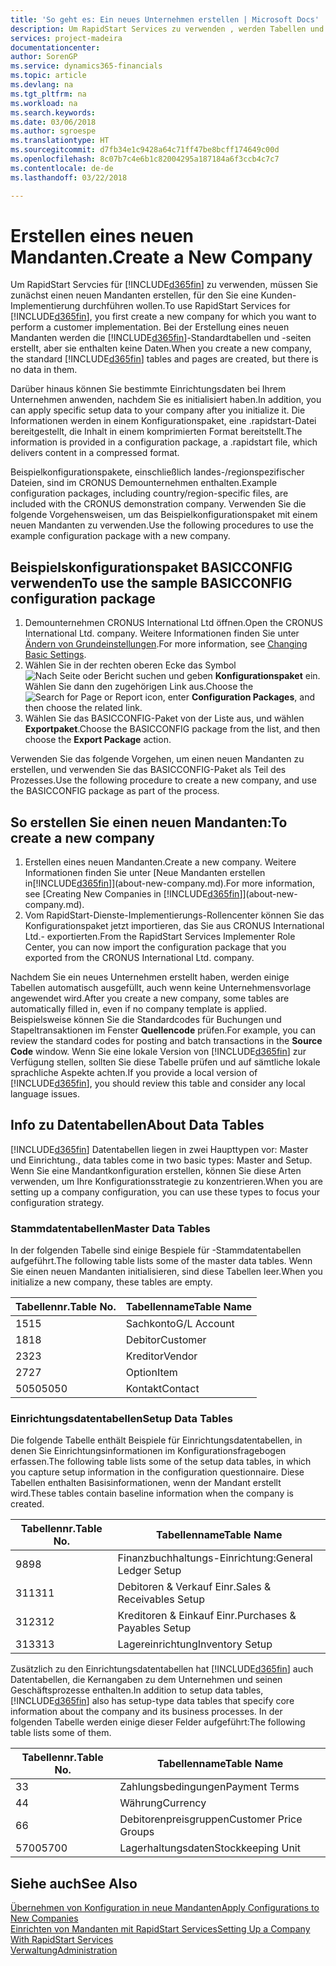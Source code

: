 ```yaml
---
title: 'So geht es: Ein neues Unternehmen erstellen | Microsoft Docs'
description: Um RapidStart Services zu verwenden , werden Tabellen und Seiten erstellt, aber sie enthalten keine Daten.
services: project-madeira
documentationcenter: 
author: SorenGP
ms.service: dynamics365-financials
ms.topic: article
ms.devlang: na
ms.tgt_pltfrm: na
ms.workload: na
ms.search.keywords: 
ms.date: 03/06/2018
ms.author: sgroespe
ms.translationtype: HT
ms.sourcegitcommit: d7fb34e1c9428a64c71ff47be8bcff174649c00d
ms.openlocfilehash: 8c07b7c4e6b1c82004295a187184a6f3ccb4c7c7
ms.contentlocale: de-de
ms.lasthandoff: 03/22/2018

---
```

# <a name="create-a-new-company"></a><span data-ttu-id="91288-103">Erstellen eines neuen Mandanten.</span><span class="sxs-lookup"><span data-stu-id="91288-103">Create a New Company</span></span>
<span data-ttu-id="91288-104">Um RapidStart Servcies für [!INCLUDE[d365fin](includes/d365fin_md.md)] zu verwenden, müssen Sie zunächst einen neuen Mandanten erstellen, für den Sie eine Kunden-Implementierung durchführen wollen.</span><span class="sxs-lookup"><span data-stu-id="91288-104">To use RapidStart Services for [!INCLUDE[d365fin](includes/d365fin_md.md)], you first create a new company for which you want to perform a customer implementation.</span></span> <span data-ttu-id="91288-105">Bei der Erstellung eines neuen Mandanten werden die [!INCLUDE[d365fin](includes/d365fin_md.md)]-Standardtabellen und -seiten erstellt, aber sie enthalten keine Daten.</span><span class="sxs-lookup"><span data-stu-id="91288-105">When you create a new company, the standard [!INCLUDE[d365fin](includes/d365fin_md.md)] tables and pages are created, but there is no data in them.</span></span>

<span data-ttu-id="91288-106">Darüber hinaus können Sie bestimmte Einrichtungsdaten bei Ihrem Unternehmen anwenden, nachdem Sie es initialisiert haben.</span><span class="sxs-lookup"><span data-stu-id="91288-106">In addition, you can apply specific setup data to your company after you initialize it.</span></span> <span data-ttu-id="91288-107">Die Informationen werden in einem Konfigurationspaket, eine .rapidstart-Datei bereitgestellt, die Inhalt in einem komprimierten Format bereitstellt.</span><span class="sxs-lookup"><span data-stu-id="91288-107">The information is provided in a configuration package, a .rapidstart file, which delivers content in a compressed format.</span></span>  

<span data-ttu-id="91288-108">Beispielkonfigurationspakete, einschließlich landes-/regionspezifischer Dateien, sind im CRONUS Demounternehmen enthalten.</span><span class="sxs-lookup"><span data-stu-id="91288-108">Example configuration packages, including country/region-specific files, are included with the CRONUS demonstration company.</span></span> <span data-ttu-id="91288-109">Verwenden Sie die folgende Vorgehensweisen, um das Beispielkonfigurationspaket mit einem neuen Mandanten zu verwenden.</span><span class="sxs-lookup"><span data-stu-id="91288-109">Use the following procedures to use the example configuration package with a new company.</span></span>  

## <a name="to-use-the-sample-basicconfig-configuration-package"></a><span data-ttu-id="91288-110">Beispielskonfigurationspaket BASICCONFIG verwenden</span><span class="sxs-lookup"><span data-stu-id="91288-110">To use the sample BASICCONFIG configuration package</span></span>  
1. <span data-ttu-id="91288-111">Demounternehmen CRONUS International Ltd öffnen.</span><span class="sxs-lookup"><span data-stu-id="91288-111">Open the CRONUS International Ltd. company.</span></span> <span data-ttu-id="91288-112">Weitere Informationen finden Sie unter [Ändern von Grundeinstellungen](ui-change-basic-settings.md).</span><span class="sxs-lookup"><span data-stu-id="91288-112">For more information, see [Changing Basic Settings](ui-change-basic-settings.md).</span></span>
2. <span data-ttu-id="91288-113">Wählen Sie in der rechten oberen Ecke das Symbol ![Nach Seite oder Bericht suchen](media/ui-search/search_small.png "Nach Seite oder Bericht suchen") und geben **Konfigurationspaket** ein. Wählen Sie dann den zugehörigen Link aus.</span><span class="sxs-lookup"><span data-stu-id="91288-113">Choose the ![Search for Page or Report](media/ui-search/search_small.png "Search for Page or Report icon") icon, enter **Configuration Packages**, and then choose the related link.</span></span>  
3. <span data-ttu-id="91288-114">Wählen Sie das BASICCONFIG-Paket von der Liste aus, und wählen **Exportpaket**.</span><span class="sxs-lookup"><span data-stu-id="91288-114">Choose the BASICCONFIG package from the list, and then choose the **Export Package** action.</span></span>  

<span data-ttu-id="91288-115">Verwenden Sie das folgende Vorgehen, um einen neuen Mandanten zu erstellen, und verwenden Sie das BASICCONFIG-Paket als Teil des Prozesses.</span><span class="sxs-lookup"><span data-stu-id="91288-115">Use the following procedure to create a new company, and use the BASICCONFIG package as part of the process.</span></span>  

## <a name="to-create-a-new-company"></a><span data-ttu-id="91288-116">So erstellen Sie einen neuen Mandanten:</span><span class="sxs-lookup"><span data-stu-id="91288-116">To create a new company</span></span>  
1. <span data-ttu-id="91288-117">Erstellen eines neuen Mandanten.</span><span class="sxs-lookup"><span data-stu-id="91288-117">Create a new company.</span></span> <span data-ttu-id="91288-118">Weitere Informationen finden Sie unter  [Neue Mandanten erstellen in[!INCLUDE[d365fin](includes/d365fin_md.md)]](about-new-company.md).</span><span class="sxs-lookup"><span data-stu-id="91288-118">For more information, see [Creating New Companies in [!INCLUDE[d365fin](includes/d365fin_md.md)]](about-new-company.md).</span></span>
2. <span data-ttu-id="91288-119">Vom RapidStart-Dienste-Implementierungs-Rollencenter können Sie das Konfigurationspaket jetzt importieren, das Sie aus CRONUS International Ltd.- exportierten.</span><span class="sxs-lookup"><span data-stu-id="91288-119">From the RapidStart Services Implementer Role Center, you can now import the configuration package that you exported from the CRONUS International Ltd. company.</span></span>

<span data-ttu-id="91288-120">Nachdem Sie ein neues Unternehmen erstellt haben, werden einige Tabellen automatisch ausgefüllt, auch wenn keine Unternehmensvorlage angewendet wird.</span><span class="sxs-lookup"><span data-stu-id="91288-120">After you create a new company, some tables are automatically filled in, even if no company template is applied.</span></span> <span data-ttu-id="91288-121">Beispielsweise können Sie die Standardcodes für Buchungen und Stapeltransaktionen im Fenster **Quellencode** prüfen.</span><span class="sxs-lookup"><span data-stu-id="91288-121">For example, you can review the standard codes for posting and batch transactions in the **Source Code** window.</span></span> <span data-ttu-id="91288-122">Wenn Sie eine lokale Version von [!INCLUDE[d365fin](includes/d365fin_md.md)] zur Verfügung stellen, sollten Sie diese Tabelle prüfen und auf sämtliche lokale sprachliche Aspekte achten.</span><span class="sxs-lookup"><span data-stu-id="91288-122">If you provide a local version of [!INCLUDE[d365fin](includes/d365fin_md.md)], you should review this table and consider any local language issues.</span></span>

## <a name="about-data-tables"></a><span data-ttu-id="91288-123">Info zu Datentabellen</span><span class="sxs-lookup"><span data-stu-id="91288-123">About Data Tables</span></span>
[!INCLUDE[d365fin](includes/d365fin_md.md)]<span data-ttu-id="91288-124">  Datentabellen liegen in zwei Haupttypen vor: Master und Einrichtung.</span><span class="sxs-lookup"><span data-stu-id="91288-124">, data tables come in two basic types: Master and Setup.</span></span> <span data-ttu-id="91288-125">Wenn Sie eine Mandantkonfiguration erstellen, können Sie diese Arten verwenden, um Ihre Konfigurationsstrategie zu konzentrieren.</span><span class="sxs-lookup"><span data-stu-id="91288-125">When you are setting up a company configuration, you can use these types to focus your configuration strategy.</span></span>  

### <a name="master-data-tables"></a><span data-ttu-id="91288-126">Stammdatentabellen</span><span class="sxs-lookup"><span data-stu-id="91288-126">Master Data Tables</span></span>  
<span data-ttu-id="91288-127">In der folgenden Tabelle sind einige Bespiele für -Stammdatentabellen aufgeführt.</span><span class="sxs-lookup"><span data-stu-id="91288-127">The following table lists some of the master data tables.</span></span> <span data-ttu-id="91288-128">Wenn Sie einen neuen Mandanten initialisieren, sind diese Tabellen leer.</span><span class="sxs-lookup"><span data-stu-id="91288-128">When you initialize a new company, these tables are empty.</span></span>  

|<span data-ttu-id="91288-129">Tabellennr.</span><span class="sxs-lookup"><span data-stu-id="91288-129">Table No.</span></span>|<span data-ttu-id="91288-130">Tabellenname</span><span class="sxs-lookup"><span data-stu-id="91288-130">Table Name</span></span>|  
|-------------------|--------------------|  
|<span data-ttu-id="91288-131">15</span><span class="sxs-lookup"><span data-stu-id="91288-131">15</span></span>|<span data-ttu-id="91288-132">Sachkonto</span><span class="sxs-lookup"><span data-stu-id="91288-132">G/L Account</span></span>|  
|<span data-ttu-id="91288-133">18</span><span class="sxs-lookup"><span data-stu-id="91288-133">18</span></span>|<span data-ttu-id="91288-134">Debitor</span><span class="sxs-lookup"><span data-stu-id="91288-134">Customer</span></span>|  
|<span data-ttu-id="91288-135">23</span><span class="sxs-lookup"><span data-stu-id="91288-135">23</span></span>|<span data-ttu-id="91288-136">Kreditor</span><span class="sxs-lookup"><span data-stu-id="91288-136">Vendor</span></span>|  
|<span data-ttu-id="91288-137">27</span><span class="sxs-lookup"><span data-stu-id="91288-137">27</span></span>|<span data-ttu-id="91288-138">Option</span><span class="sxs-lookup"><span data-stu-id="91288-138">Item</span></span>|  
|<span data-ttu-id="91288-139">5050</span><span class="sxs-lookup"><span data-stu-id="91288-139">5050</span></span>|<span data-ttu-id="91288-140">Kontakt</span><span class="sxs-lookup"><span data-stu-id="91288-140">Contact</span></span>|  

### <a name="setup-data-tables"></a><span data-ttu-id="91288-141">Einrichtungsdatentabellen</span><span class="sxs-lookup"><span data-stu-id="91288-141">Setup Data Tables</span></span>  
<span data-ttu-id="91288-142">Die folgende Tabelle enthält Beispiele für Einrichtungsdatentabellen, in denen Sie Einrichtungsinformationen im Konfigurationsfragebogen erfassen.</span><span class="sxs-lookup"><span data-stu-id="91288-142">The following table lists some of the setup data tables, in which you capture setup information in the configuration questionnaire.</span></span> <span data-ttu-id="91288-143">Diese Tabellen enthalten Basisinformationen, wenn der Mandant erstellt wird.</span><span class="sxs-lookup"><span data-stu-id="91288-143">These tables contain baseline information when the company is created.</span></span>  

|<span data-ttu-id="91288-144">Tabellennr.</span><span class="sxs-lookup"><span data-stu-id="91288-144">Table No.</span></span>|<span data-ttu-id="91288-145">Tabellenname</span><span class="sxs-lookup"><span data-stu-id="91288-145">Table Name</span></span>|  
|-------------------|--------------------|  
|<span data-ttu-id="91288-146">98</span><span class="sxs-lookup"><span data-stu-id="91288-146">98</span></span>|<span data-ttu-id="91288-147">Finanzbuchhaltungs-Einrichtung:</span><span class="sxs-lookup"><span data-stu-id="91288-147">General Ledger Setup</span></span>|  
|<span data-ttu-id="91288-148">311</span><span class="sxs-lookup"><span data-stu-id="91288-148">311</span></span>|<span data-ttu-id="91288-149">Debitoren & Verkauf Einr.</span><span class="sxs-lookup"><span data-stu-id="91288-149">Sales & Receivables Setup</span></span>|  
|<span data-ttu-id="91288-150">312</span><span class="sxs-lookup"><span data-stu-id="91288-150">312</span></span>|<span data-ttu-id="91288-151">Kreditoren & Einkauf Einr.</span><span class="sxs-lookup"><span data-stu-id="91288-151">Purchases & Payables Setup</span></span>|  
|<span data-ttu-id="91288-152">313</span><span class="sxs-lookup"><span data-stu-id="91288-152">313</span></span>|<span data-ttu-id="91288-153">Lagereinrichtung</span><span class="sxs-lookup"><span data-stu-id="91288-153">Inventory Setup</span></span>|  

<span data-ttu-id="91288-154">Zusätzlich zu den Einrichtungsdatentabellen hat [!INCLUDE[d365fin](includes/d365fin_md.md)] auch Datentabellen, die Kernangaben zu dem Unternehmen und seinen Geschäftsprozesse enthalten.</span><span class="sxs-lookup"><span data-stu-id="91288-154">In addition to setup data tables, [!INCLUDE[d365fin](includes/d365fin_md.md)] also has setup-type data tables that specify core information about the company and its business processes.</span></span> <span data-ttu-id="91288-155">In der folgenden Tabelle werden einige dieser Felder aufgeführt:</span><span class="sxs-lookup"><span data-stu-id="91288-155">The following table lists some of them.</span></span>  

|<span data-ttu-id="91288-156">Tabellennr.</span><span class="sxs-lookup"><span data-stu-id="91288-156">Table No.</span></span>|<span data-ttu-id="91288-157">Tabellenname</span><span class="sxs-lookup"><span data-stu-id="91288-157">Table Name</span></span>|  
|-------------------|--------------------|  
|<span data-ttu-id="91288-158">3</span><span class="sxs-lookup"><span data-stu-id="91288-158">3</span></span>|<span data-ttu-id="91288-159">Zahlungsbedingungen</span><span class="sxs-lookup"><span data-stu-id="91288-159">Payment Terms</span></span>|  
|<span data-ttu-id="91288-160">4</span><span class="sxs-lookup"><span data-stu-id="91288-160">4</span></span>|<span data-ttu-id="91288-161">Währung</span><span class="sxs-lookup"><span data-stu-id="91288-161">Currency</span></span>|  
|<span data-ttu-id="91288-162">6</span><span class="sxs-lookup"><span data-stu-id="91288-162">6</span></span>|<span data-ttu-id="91288-163">Debitorenpreisgruppen</span><span class="sxs-lookup"><span data-stu-id="91288-163">Customer Price Groups</span></span>|  
|<span data-ttu-id="91288-164">5700</span><span class="sxs-lookup"><span data-stu-id="91288-164">5700</span></span>|<span data-ttu-id="91288-165">Lagerhaltungsdaten</span><span class="sxs-lookup"><span data-stu-id="91288-165">Stockkeeping Unit</span></span>|

  

## <a name="see-also"></a><span data-ttu-id="91288-166">Siehe auch</span><span class="sxs-lookup"><span data-stu-id="91288-166">See Also</span></span>  
[<span data-ttu-id="91288-167">Übernehmen von Konfiguration in neue Mandanten</span><span class="sxs-lookup"><span data-stu-id="91288-167">Apply Configurations to New Companies</span></span>](admin-apply-configuration-to-new-companies.md)  
[<span data-ttu-id="91288-168">Einrichten von Mandanten mit RapidStart Services</span><span class="sxs-lookup"><span data-stu-id="91288-168">Setting Up a Company With RapidStart Services</span></span>](admin-set-up-a-company-with-rapidstart.md)  
[<span data-ttu-id="91288-169">Verwaltung</span><span class="sxs-lookup"><span data-stu-id="91288-169">Administration</span></span>](admin-setup-and-administration.md)

